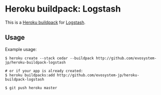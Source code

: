 Heroku buildpack: Logstash
==================

This is a [Heroku buildpack](http://devcenter.heroku.com/articles/buildpacks) for [Logstash](https://www.elastic.co/products/logstash).

Usage
-----

Example usage:

```shell
$ heroku create --stack cedar --buildpack http://github.com/evosystem-jp/heroku-buildpack-logstash

# or if your app is already created:
$ heroku buildpacks:add http://github.com/evosystem-jp/heroku-buildpack-logstash

$ git push heroku master
```